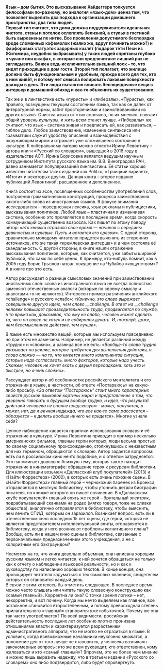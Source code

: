 **Язык – дом бытия. Это высказывание Хайдеггера толкуется философами по-разному, но аналогия «язык–дом» ценна тем, что позволяет выделить два подхода к организации домашнего пространства, два типа людей.   
Первый тип считает, что дома должна поддерживаться идеальная чистота, стены и потолок ослеплять белизной, а стулья в гостиной быть выровнены по нитке. Все проявления допустимого беспорядка вроде сломанных кофемолок (жалко же, вдруг починить можно?) и фарфоровых статуэток задорных козлят (подарок тёти Песи из Житомира, неудобно выбрасывать) у таких людей спрятаны глубоко в чулане или шкафах, в которые они предпочитают лишний раз не заглядывать. Важен ведь исключительно внешний лоск – то, что видят приходящие в дом гости. Второй тип полагает, что жилище должно быть функциональным и удобным, прежде всего для тех, кто в нем живёт, и потому нет смысла полировать лаковые поверхности дважды в день. Эти люди пытаются вписать беспорядочные вещи в интерьер и домашний обиход и как-то объяснить их существование.**

Так же и в лингвистике есть «пуристы» и «либералы». «Пуристы», как правило, возмущены текущим состоянием языка, так как он далек от литературной нормы, забит просторечиями и заимствованиями из других языков. Очистка языка от этих сорняков, по их мнению, повысит общий уровень культуры, и жить всем станет лучше. «Либералы» же считают, что язык – система живая и предписать ей, как развиваться, – гиблое дело. Любое заимствование, изменение синтаксиса или грамматики служит удобству описания и взаимодействия с окружающим миром и отражает уже сложившееся состояние в культуре. К либеральному лагерю можно отнести Ирину Левонтину – автора книги «Русский со словарем», вышедшей в 2016 году в издательстве АСТ. Ирина Борисовна является ведущим научным сотрудником Института русского языка им. В.В. Виноградова РАН, давно занимается популяризацией лингвистики. Её статьи хорошо известны читателям таких изданий как Polit.ru, «Троицкий вариант», «Итоги» и некоторых других. Данная книга – второе издание публикаций Левонтиной, расширенное и дополненное. 

Книга состоит из эссе, посвященных особенностям употребления слов, построения грамматических конструкций, процесса заимствования какого-либо слова из иностранных языков. В фокусе внимания исследователя – повседневная лексика, язык рекламы и публицистики, высказывания политиков. Любой язык – пластичная и изменчивая система, особенно это проявляется в последнее время, когда скорость коммуникаций существенно возросла. Как пишет по этому поводу автор: «_эта книжка отразила свое время — начиная с середины девяностых и нулевые. Пусть и остается его срезом_». С одной стороны, сравнительно молодому читателю придется выяснять из сторонних источников, кто же такая «кремлевская диггерша» и в чем состояла её скандальность. С другой стороны, в книге нашли отражение высказывания политиков, которые, как считается, уже забыты широкой публикой, что само по себе ценно. К примеру, кто-нибудь помнит, как в 2005 году Борис Грызлов назвал покушение на Чубайса «кощунством»? А в книге про это есть. 

Автор рассуждает о разнице смысловых значений при заимствовании иноязычных слов: слова из иностранного языка не всегда полностью заменяют отечественные аналоги (которые по своему смыслу и аналогами-то не являются). Интересен пример различения английского «challenge» и русского «слабо»: _«Конечно, это слово выражает совершенно другую идею, чем слово __challenge. В ответ на __challenge человек повышает производительность труда, продвигается по службе, в то время как, доказывая, что ему не слабо, человек может сделать то, чего он вовсе не хотел и не собирался делать. И, пожалуй, даже, чем бессмысленнее действие, тем лучше»_. 

В языке есть множество вещей, которые мы используем повседневно, но при этом не замечаем. Например, не делается различий между «трудно» и «сложно», а разница все же есть: _«Вообще-то слово трудно указывает на усилие, которое требуется для выполнения действия, а слово сложно — на то, что имеется много компонентов ситуации, которые надо согласовать, много факторов, которые надо учесть. Скажем, человек не хочет ехать с двумя пересадками: хоть это и быстрее, но очень сложно»_. 

Рассуждает автор и об особенностях российского менталитета и его отражении в языке, в частности, об ответе «Постараюсь» на какую-либо просьбу. _«За ответом “Постараюсь” стоит много характерных свойств русской языковой картины мира: и представление о том, что уверенно говорить о будущем вообще трудно, и идея, что результат действий человека не вполне предсказуем – может, получится, а может, нет, да и вечная надежда, что все как-то само рассосется – образуется – и делать вообще ничего не придется»_. Многие узнали себя?

Ценное наблюдение касается практики использования словаря и её отражение в культуре. Ирина Левонтина приводит в пример несколько американских фильмов, главные герои которых, люди весьма простые по своему социальному происхождению, столкнувшись с неизвестным для них термином, обращаются к словарю. Автор задается вопросом: есть ли в российском кино нечто подобное, и с ответом затрудняется. Это напоминает довольно близкую тему, которая также находит отражение в кинематографе: обращение героя к ресурсам библиотеки. Для иллюстрации возьмем «Далласский клуб покупателей» (2013) и «Найти Форрестера» (2000), в которых есть очень похожие сцены. В «Найти Форрестера» главный герой – чернокожий паренек из Бронкса, отправляется в местную библиотеку, чтобы уточнить детали биографии писателя, по книжке которого он пишет сочинение. В «Далласском клубе покупателей» главный опять же герой – брутальный электрик, подрабатывающий скачками на родео (мягко говоря, тоже не сливки общества), аналогично отправляется в библиотеку, чтобы выяснить, чем лечить СПИД, которым он заразился. Возникает вопрос: есть ли в отечественном кино последних 15 лет сцены, где герой, который не является представителем интеллектуальной элиты, отправляется в библиотеку, когда у него возникают проблемы когнитивного плана? Вообще, есть ли в нашем кино сцены в библиотеке, связанные с первоначальным предназначением этого учреждения, а не с колоритным его бэкграундом? 

Несмотря на то, что книга довольно объемная, она написана хорошим русским языком и легко читается, к ней хочется обращаться не только как к отчёту о наблюдении языковой реальности, но и как к руководству по написанию хороших текстов. В конце концов, она провоцирует читателя задуматься о тех языковых явлениях, свидетелем которых он становится каждый день.   
В связи с этим хотелось бы отметить следующее. В последнее время можно часто слышать или читать такую словесную конструкцию как «самый главный»[‌](#). Корректна ли она? С точки зрения логики – нет, некорректна, и вот почему. Когда мы нечто выделяем как главное, все остальное становится второстепенным, и потому превосходная степень прилагательного «главный» становится уже избыточной. Почему же она так часто употребляется? По всей видимости, российская действительность последних лет особенно плотно пронизана отношениями власти и характеризуется разрастанием административного аппарата, что не могло не отразиться в языке. В условиях, когда всевозможные начальники неуклонно множатся, а положение дел от того лучше не становится, у человека возникают закономерные вопросы: кто же всем руководит, кто ответственен, кому жаловаться и кто «самый главный»? Впрочем, это не более чем мнение и можно лишь выразить надежду, что в третьем издании «Русского со словарем» оно либо подтвердится, либо будет опровергнуто. 
